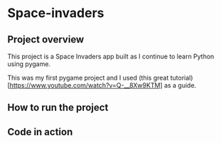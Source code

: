 # Space-invaders

## Project overview

This project is a Space Invaders app built as I continue to learn Python using pygame. 

This was my first pygame project and I used (this great tutorial)[https://www.youtube.com/watch?v=Q-__8Xw9KTM] as a guide. 

## How to run the project 

## Code in action 

